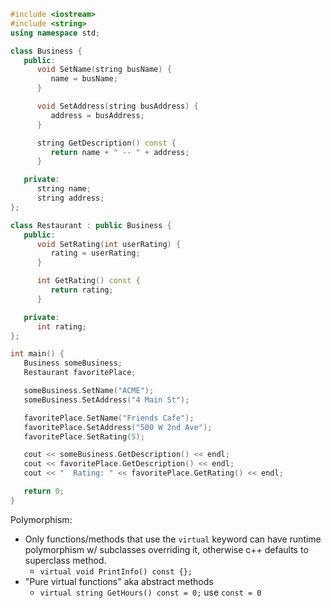 ```c++
#include <iostream>
#include <string>
using namespace std;

class Business {
   public:
      void SetName(string busName) {
         name = busName;
      }

      void SetAddress(string busAddress) {
         address = busAddress;
      }

      string GetDescription() const {
         return name + " -- " + address;
      }

   private:
      string name;
      string address;
};

class Restaurant : public Business {
   public:
      void SetRating(int userRating) {
         rating = userRating;
      }

      int GetRating() const {
         return rating;
      }

   private:
      int rating;
};

int main() {
   Business someBusiness;
   Restaurant favoritePlace;

   someBusiness.SetName("ACME");
   someBusiness.SetAddress("4 Main St");

   favoritePlace.SetName("Friends Cafe");
   favoritePlace.SetAddress("500 W 2nd Ave");
   favoritePlace.SetRating(5);

   cout << someBusiness.GetDescription() << endl;
   cout << favoritePlace.GetDescription() << endl;
   cout << "  Rating: " << favoritePlace.GetRating() << endl;

   return 0;
}
```

Polymorphism:
- Only functions/methods that use the `virtual` keyword can have runtime polymorphism w/ subclasses overriding it, otherwise c++ defaults to superclass method.
	- `virtual void PrintInfo() const {};`
- "Pure virtual functions" aka abstract methods
	- `virtual string GetHours() const = 0;` use `const = 0`